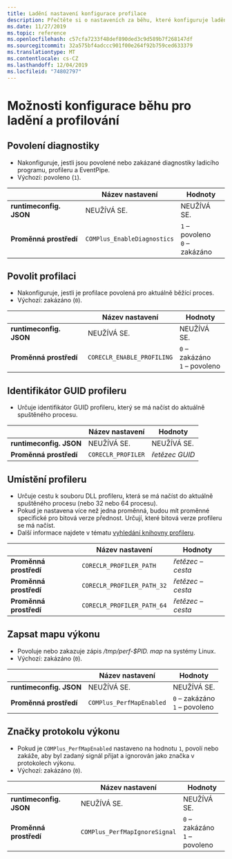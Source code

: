 ```yaml
---
title: Ladění nastavení konfigurace profilace
description: Přečtěte si o nastaveních za běhu, které konfiguruje ladění a profilování pro aplikace .NET Core.
ms.date: 11/27/2019
ms.topic: reference
ms.openlocfilehash: c57cfa7233f48def890ded3c9d589b7f268147df
ms.sourcegitcommit: 32a575bf4adccc901f00e264f92b759ced633379
ms.translationtype: MT
ms.contentlocale: cs-CZ
ms.lasthandoff: 12/04/2019
ms.locfileid: "74802797"
---
```

# <a name="run-time-configuration-options-for-debugging-and-profiling"></a>Možnosti konfigurace běhu pro ladění a profilování

## <a name="enable-diagnostics"></a>Povolení diagnostiky

- Nakonfiguruje, jestli jsou povolené nebo zakázané diagnostiky ladicího programu, profileru a EventPipe.
- Výchozí: povoleno (`1`).

| | Název nastavení | Hodnoty |
| - | - | - |
| **runtimeconfig. JSON** | NEUŽÍVÁ SE. | NEUŽÍVÁ SE. |
| **Proměnná prostředí** | `COMPlus_EnableDiagnostics` | `1` – povoleno<br/>`0` – zakázáno |

## <a name="enable-profiling"></a>Povolit profilaci

- Nakonfiguruje, jestli je profilace povolená pro aktuálně běžící proces.
- Výchozí: zakázáno (`0`).

| | Název nastavení | Hodnoty |
| - | - | - |
| **runtimeconfig. JSON** | NEUŽÍVÁ SE. | NEUŽÍVÁ SE. |
| **Proměnná prostředí** | `CORECLR_ENABLE_PROFILING` | `0` – zakázáno<br/>`1` – povoleno |

## <a name="profiler-guid"></a>Identifikátor GUID profileru

- Určuje identifikátor GUID profileru, který se má načíst do aktuálně spuštěného procesu.

| | Název nastavení | Hodnoty |
| - | - | - |
| **runtimeconfig. JSON** | NEUŽÍVÁ SE. | NEUŽÍVÁ SE. |
| **Proměnná prostředí** | `CORECLR_PROFILER` | *řetězec GUID* |

## <a name="profiler-location"></a>Umístění profileru

- Určuje cestu k souboru DLL profileru, která se má načíst do aktuálně spuštěného procesu (nebo 32 nebo 64 procesu).
- Pokud je nastavena více než jedna proměnná, budou mít proměnné specifické pro bitová verze přednost. Určují, které bitová verze profileru se má načíst.
- Další informace najdete v tématu [vyhledání knihovny profileru](https://github.com/dotnet/runtime/blob/master/docs/design/coreclr/profiling/Profiler%20Loading.md).

| | Název nastavení | Hodnoty |
| - | - | - |
| **Proměnná prostředí** | `CORECLR_PROFILER_PATH` | *řetězec – cesta* |
| **Proměnná prostředí** | `CORECLR_PROFILER_PATH_32` | *řetězec – cesta* |
| **Proměnná prostředí** | `CORECLR_PROFILER_PATH_64` | *řetězec – cesta* |

## <a name="write-perf-map"></a>Zapsat mapu výkonu

- Povoluje nebo zakazuje zápis */tmp/perf-$PID. map* na systémy Linux.
- Výchozí: zakázáno (`0`).

| | Název nastavení | Hodnoty |
| - | - | - |
| **runtimeconfig. JSON** | NEUŽÍVÁ SE. | NEUŽÍVÁ SE. |
| **Proměnná prostředí** | `COMPlus_PerfMapEnabled` | `0` – zakázáno<br/>`1` – povoleno |

## <a name="perf-log-markers"></a>Značky protokolu výkonu

- Pokud je `COMPlus_PerfMapEnabled` nastaveno na hodnotu `1`, povolí nebo zakáže, aby byl zadaný signál přijat a ignorován jako značka v protokolech výkonu.
- Výchozí: zakázáno (`0`).

| | Název nastavení | Hodnoty |
| - | - | - |
| **runtimeconfig. JSON** | NEUŽÍVÁ SE. | NEUŽÍVÁ SE. |
| **Proměnná prostředí** | `COMPlus_PerfMapIgnoreSignal` | `0` – zakázáno<br/>`1` – povoleno |
